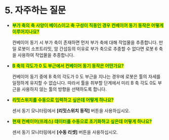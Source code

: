 ﻿# 5. 자주하는 질문

*   <mark style="color:green;">**부가 축의 축 사양이 베이스이고 축 구성이 직동인 경우 컨베이어 동기 동작은 어떻게 이루어지나요?**</mark>

    컨베이어 동기 시 부가 축이 존재하면 먼저 부가 축에 대해 작업물을 추종합니다. 만일 로봇이 소프트리밋, 암 간섭등의 이유로 부가 축으로 추종할 수 없다면 로봇 6 축을 사용하여 작업물을 추종합니다.


*   <mark style="color:green;">**B 축의 각도가 0 도 부근에서 컨베이어 동기 동작은 어떤가요?**</mark>

    컨베이어 동기 중에 B 축의 각도가 0 도 부근을 지나는 경우에 로봇은 툴의 자세를 일정하게 유지할 수 없습니다. 따라서 툴을 취부할 단계에서 미리 B 축 각도 0도 부근을 사용하지 않는 툴의 방향을 선택하도록 합니다.


*   <mark style="color:green;">**리밋스위치를 수동으로 입력하고 싶은데 어떻게 하나요?**</mark>

    센서 동기 모니터링에서 **\[리밋스위치 동작]** 버튼을 사용하십시오.


*   <mark style="color:green;">**현재 컨베이어(프레스) 데이터를 수동으로 초기화하고 싶은데 어떻게 하나요?**</mark>

    센서 동기 모니터링에서 **\[수동 리셋]** 버튼을 사용하십시오.
